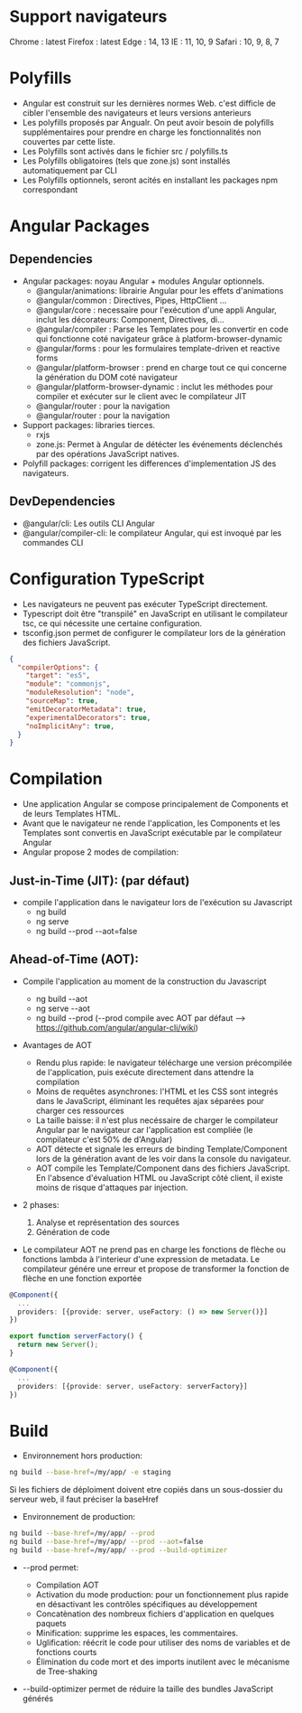 # Support navigateurs
Chrome  : latest
Firefox : latest
Edge    : 14, 13
IE      : 11, 10, 9
Safari  : 10, 9, 8, 7

# Polyfills
* Angular est construit sur les dernières normes Web. c'est difficle de cibler l'ensemble des navigateurs et leurs versions anterieurs
* Les polyfills proposés par Angualr. On peut avoir besoin de polyfills supplémentaires pour prendre en charge les fonctionnalités non couvertes par cette liste.
* Les Polyfills sont activés dans le fichier src / polyfills.ts
* Les Polyfills obligatoires (tels que zone.js) sont installés automatiquement par CLI
* Les Polyfills optionnels, seront acités en installant les packages npm correspondant

# Angular Packages
## Dependencies
* Angular packages: noyau Angular + modules Angular optionnels.
    - @angular/animations: librairie Angular pour les effets d'animations
    - @angular/common                   : Directives, Pipes, HttpClient ...
    - @angular/core                     : necessaire pour l'exécution d'une appli Angular, inclut les décorateurs: Component, Directives, di...
    - @angular/compiler                 : Parse les Templates pour les convertir en code qui fonctionne coté navigateur grâce à platform-browser-dynamic
    - @angular/forms                    : pour les formulaires template-driven et reactive forms
    - @angular/platform-browser         : prend en charge tout ce qui concerne la génération du DOM coté navigateur
    - @angular/platform-browser-dynamic : inclut les méthodes pour compiler et exécuter sur le client avec le compilateur JIT
    - @angular/router                   : pour la navigation
    - @angular/router                   : pour la navigation
* Support packages: libraries tierces.
    - rxjs
    - zone.js: Permet à Angular de détécter les événements déclenchés par des opérations JavaScript natives.
* Polyfill packages: corrigent les differences d'implementation JS des navigateurs.

## DevDependencies
* @angular/cli: Les outils CLI Angular
* @angular/compiler-cli: le compilateur Angular, qui est invoqué par les commandes CLI

# Configuration TypeScript
* Les navigateurs ne peuvent pas exécuter TypeScript directement.
* Typescript doit être "transpilé" en JavaScript en utilisant le compilateur tsc, ce qui nécessite une certaine configuration.
* tsconfig.json permet de configurer le compilateur lors de la génération des fichiers JavaScript.
```json
{
  "compilerOptions": {
    "target": "es5",
    "module": "commonjs",
    "moduleResolution": "node",
    "sourceMap": true,
    "emitDecoratorMetadata": true,
    "experimentalDecorators": true,
    "noImplicitAny": true,
  }
}
```

# Compilation
* Une application Angular se compose principalement de Components et de leurs Templates HTML.
* Avant que le navigateur ne rende l'application, les Components et les Templates sont convertis en JavaScript exécutable par le compilateur Angular
* Angular propose 2 modes de compilation:
## Just-in-Time (JIT): (par défaut)
* compile l'application dans le navigateur lors de l'exécution su Javascript
    - ng build
    - ng serve
    - ng build --prod --aot=false

## Ahead-of-Time (AOT):
* Compile l'application au moment de la construction du Javascript
    - ng build --aot
    - ng serve --aot
    - ng build --prod (--prod compile avec AOT par défaut --> https://github.com/angular/angular-cli/wiki)
* Avantages de AOT
    - Rendu plus rapide: le navigateur télécharge une version précompilée de l'application, puis exécute directement dans attendre la compilation
    - Moins de requêtes asynchrones: l'HTML et les CSS sont integrés dans le JavaScript, éliminant les requêtes ajax séparées pour charger ces ressources
    - La taille baisse: il n'est plus necéssaire de charger le compilateur Angular par le navigateur car l'application est compliée (le compilateur c'est 50% de d'Angular)
    - AOT détecte et signale les erreurs de binding Template/Component lors de la génération avant de les voir dans la console du navigateur.
    - AOT compile les Template/Component dans des fichiers JavaScript. En l'absence d'évaluation HTML ou JavaScript côté client, il existe moins de risque d'attaques par injection.
* 2 phases:
    1. Analyse et représentation des sources
    2. Génération de code

* Le compilateur AOT ne prend pas en charge les fonctions de flèche ou fonctions lambda à l'interieur d'une expression de metadata. Le compilateur génére une erreur et propose de transformer la fonction de flèche en une fonction exportée
```typescript
@Component({
  ...
  providers: [{provide: server, useFactory: () => new Server()}]
})

export function serverFactory() {
  return new Server();
}

@Component({
  ...
  providers: [{provide: server, useFactory: serverFactory}]
})
```

# Build
* Environnement hors production:
```bash
ng build --base-href=/my/app/ -e staging
```
Si les fichiers de déploiment doivent etre copiés dans un sous-dossier du serveur web, il faut préciser la baseHref

* Environnement de production:
```bash
ng build --base-href=/my/app/ --prod
ng build --base-href=/my/app/ --prod --aot=false
ng build --base-href=/my/app/ --prod --build-optimizer
```
* --prod permet:
    - Compilation AOT
    - Activation du mode production: pour un fonctionnement plus rapide en désactivant les contrôles spécifiques au développement
    - Concatènation des nombreux fichiers d'application en quelques paquets
    - Minification: supprime les espaces, les commentaires.
    - Uglification: réécrit le code pour utiliser des noms de variables et de fonctions courts
    - Élimination du code mort et des imports inutilent avec le mécanisme de Tree-shaking

* --build-optimizer permet de réduire la taille des bundles JavaScript générés